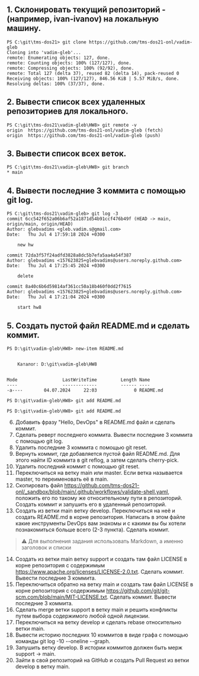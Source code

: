 ## 1. Склонировать текущий репозиторий <FIRSTNAME>-<LASTNAME> (например, ivan-ivanov) на локальную машину.
```console
PS C:\git\tms-dos21> git clone https://github.com/tms-dos21-onl/vadim-gleb
Cloning into 'vadim-gleb'...
remote: Enumerating objects: 127, done.
remote: Counting objects: 100% (127/127), done.
remote: Compressing objects: 100% (92/92), done.
remote: Total 127 (delta 37), reused 82 (delta 14), pack-reused 0
Receiving objects: 100% (127/127), 846.56 KiB | 5.57 MiB/s, done.
Resolving deltas: 100% (37/37), done.
```
## 2. Вывести список всех удаленных репозиториев для локального.
```console
PS C:\git\tms-dos21\vadim-gleb\HW8> git remote -v
origin  https://github.com/tms-dos21-onl/vadim-gleb (fetch)
origin  https://github.com/tms-dos21-onl/vadim-gleb (push)
```
## 3. Вывести список всех веток.
```console
PS C:\git\tms-dos21\vadim-gleb\HW8> git branch
* main
```
## 4. Вывести последние 3 коммитa с помощью git log.
```console
PS C:\git\tms-dos21\vadim-gleb> git log -3       
commit 6cc542f652a06b6af52a1871d54b91ccf476b49f (HEAD -> main, origin/main, origin/HEAD)
Author: glebvadims <gleb.vadim.s@gmail.com>
Date:   Thu Jul 4 17:59:18 2024 +0300

    new hw

commit 72da3f57f24adfd3828a8dc5b7efa5aa4a54f387
Author: glebvadims <157623825+glebvadims@users.noreply.github.com>
Date:   Thu Jul 4 17:25:45 2024 +0300

    delete

commit 8a40c6b6d59814af361cc50a18b460f0dd2f7615
Author: glebvadims <157623825+glebvadims@users.noreply.github.com>
Date:   Thu Jul 4 17:21:04 2024 +0300

    start hw8
```
## 5. Создать пустой файл README.md и сделать коммит.
```console
PS D:\git\vadim-gleb\HW8> new-item README.md


    Каталог: D:\git\vadim-gleb\HW8


Mode                 LastWriteTime         Length Name
----                 -------------         ------ ----
-a----        04.07.2024     22:03              0 README.md
```
```console
PS D:\git\vadim-gleb\HW8> git add README.md 
```
```console
PS D:\git\vadim-gleb\HW8> git add README.md 
```
6. Добавить фразу "Hello, DevOps" в README.md файл и сделать коммит.
7. Сделать реверт последнего коммита. Вывести последние 3 коммитa с помощью git log.
8. Удалить последние 3 коммита с помощью git reset.
9. Вернуть коммит, где добавляется пустой файл README.md. Для этого найти ID коммита в git reflog, а затем сделать cherry-pick.
10. Удалить последний коммит с помощью git reset.
11. Переключиться на ветку main или master. Если ветка называется master, то переименовать её в main.
12. Скопировать файл https://github.com/tms-dos21-onl/_sandbox/blob/main/.github/workflows/validate-shell.yaml, положить его по такому же относительному пути в репозиторий. Создать коммит и запушить его в удаленный репозиторий.
13. Создать из ветки main ветку develop. Переключиться на неё и создать README.md в корне репозитория. Написать в этом файле какие инструменты DevOps вам знакомы и с какими вы бы хотели познакомиться больше всего (2-3 пункта). Сделать коммит.

> ⚠️ Для выполнения задания использовать Markdown, а именно заголовок и списки

14. Создать из ветки main ветку support и создать там файл LICENSE в корне репозитория с содержимым https://www.apache.org/licenses/LICENSE-2.0.txt. Сделать коммит. Вывести последние 3 коммитa.
15. Переключиться обратно на ветку main и создать там файл LICENSE в корне репозитория с содержимым https://github.com/git/git-scm.com/blob/main/MIT-LICENSE.txt. Сделать коммит. Вывести последние 3 коммитa.
16. Сделать merge ветки support в ветку main и решить конфликты путем выбора содержимого любой одной лицензии.
17. Переключиться на ветку develop и сделать rebase относительно ветки main.
18. Вывести историю последних 10 коммитов в виде графа с помощью команды git log -10 --oneline --graph.
19. Запушить ветку develop. В истории коммитов должен быть мерж support -> main.
20. Зайти в свой репозиторий на GitHub и создать Pull Request из ветки develop в ветку main.